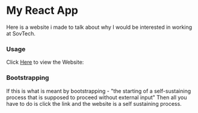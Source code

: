# My React App

Here is a website i made to talk about why I would be interested in working at SovTech.

### Usage

Click [Here](https://tomasi001.github.io/react-app/) to view the Website: 

### Bootstrapping

If this is what is meant by bootstrapping - "the starting of a self-sustaining process that is supposed to proceed without external input"
Then all you have to do is click the link and the website is a self sustaining process.

